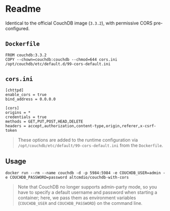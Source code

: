 # Readme

Identical to the official CouchDB image (`3.3.2`), with permissive CORS pre-configured.

## `Dockerfile`

```
FROM couchdb:3.3.2
COPY --chown=couchdb:couchdb --chmod=644 cors.ini /opt/couchdb/etc/default.d/99-cors-default.ini
```

## `cors.ini`

```
[chttpd]
enable_cors = true
bind_address = 0.0.0.0

[cors]
origins = *
credentials = true
methods = GET,PUT,POST,HEAD,DELETE
headers = accept,authorization,content-type,origin,referer,x-csrf-token
```

> These options are added to the runtime configuration via `/opt/couchdb/etc/default/99-cors-default.ini` from the `Dockerfile`.

## Usage

`docker run --rm --name couchdb -d -p 5984:5984 -e COUCHDB_USER=admin -e COUCHDB_PASSWORD=password altcmdio/couchdb-with-cors`

> Note that CouchDB no longer supports admin-party mode, so you have to specify a default username and password when starting a container; here, we pass them as environment variables (`COUCHDB_USER` and `COUCHDB_PASSWORD`) on the command line.
